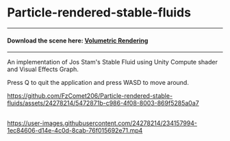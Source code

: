 # Particle-rendered-stable-fluids

---

#### Download the scene here: <a href = https://github.com/FzComet206/Particle-rendered-stable-fluids/releases/download/StableFluidSim/StableFluidBuild.zip> Volumetric Rendering </a> ####

---

An implementation of Jos Stam's Stable Fluid using Unity Compute shader and Visual Effects Graph.

Press Q to quit the application and press WASD to move around.



https://github.com/FzComet206/Particle-rendered-stable-fluids/assets/24278214/5472871b-c986-4f08-8003-869f5285a0a7

##

https://user-images.githubusercontent.com/24278214/234157994-1ec84606-d14e-4c0d-8cab-76f015692e71.mp4
